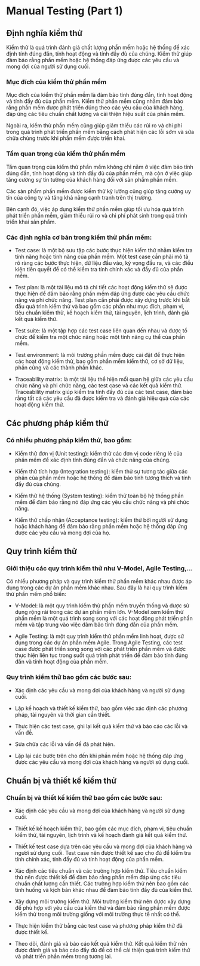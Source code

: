 # Manual Testing (Part 1)
## Định nghĩa kiểm thử
Kiểm thử là quá trình đánh giá chất lượng phần mềm hoặc hệ thống để xác định tính đúng đắn, tính hoạt động và tính đầy đủ của chúng. Kiểm thử giúp đảm bảo rằng phần mềm hoặc hệ thống đáp ứng được các yêu cầu và mong đợi của người sử dụng cuối.

### Mục đích của kiểm thử phần mềm

Mục đích của kiểm thử phần mềm là đảm bảo tính đúng đắn, tính hoạt động và tính đầy đủ của phần mềm. Kiểm thử phần mềm cũng nhằm đảm bảo rằng phần mềm được phát triển đúng theo các yêu cầu của khách hàng, đáp ứng các tiêu chuẩn chất lượng và cải thiện hiệu suất của phần mềm.

Ngoài ra, kiểm thử phần mềm cũng giúp giảm thiểu các rủi ro và chi phí trong quá trình phát triển phần mềm bằng cách phát hiện các lỗi sớm và sửa chữa chúng trước khi phần mềm được triển khai.

### Tầm quan trọng của kiểm thử phần mềm

Tầm quan trọng của kiểm thử phần mềm không chỉ nằm ở việc đảm bảo tính đúng đắn, tính hoạt động và tính đầy đủ của phần mềm, mà còn ở việc giúp tăng cường sự tin tưởng của khách hàng đối với sản phẩm phần mềm.

Các sản phẩm phần mềm được kiểm thử kỹ lưỡng cũng giúp tăng cường uy tín của công ty và tăng khả năng cạnh tranh trên thị trường.

Bên cạnh đó, việc áp dụng kiểm thử phần mềm giúp tối ưu hóa quá trình phát triển phần mềm, giảm thiểu rủi ro và chi phí phát sinh trong quá trình triển khai sản phẩm.

### Các định nghĩa cơ bản trong kiểm thử phần mềm:

- Test case: là một bộ sưu tập các bước thực hiện kiểm thử nhằm kiểm tra tính năng hoặc tính năng của phần mềm. Một test case cần phải mô tả rõ ràng các bước thực hiện, dữ liệu đầu vào, kỳ vọng đầu ra, và các điều kiện tiên quyết để có thể kiểm tra tính chính xác và đầy đủ của phần mềm.

- Test plan: là một tài liệu mô tả chi tiết các hoạt động kiểm thử sẽ được thực hiện để đảm bảo rằng phần mềm đáp ứng được các yêu cầu chức năng và phi chức năng. Test plan cần phải được xây dựng trước khi bắt đầu quá trình kiểm thử và bao gồm các phần như mục đích, phạm vi, tiêu chuẩn kiểm thử, kế hoạch kiểm thử, tài nguyên, lịch trình, đánh giá kết quả kiểm thử.

- Test suite: là một tập hợp các test case liên quan đến nhau và được tổ chức để kiểm tra một chức năng hoặc một tính năng cụ thể của phần mềm.

- Test environment: là môi trường phần mềm được cài đặt để thực hiện các hoạt động kiểm thử, bao gồm phần mềm kiểm thử, cơ sở dữ liệu, phần cứng và các thành phần khác.

- Traceability matrix: là một tài liệu thể hiện mối quan hệ giữa các yêu cầu chức năng và phi chức năng, các test case và các kết quả kiểm thử. Traceability matrix giúp kiểm tra tính đầy đủ của các test case, đảm bảo rằng tất cả các yêu cầu đã được kiểm tra và đánh giá hiệu quả của các hoạt động kiểm thử.

## Các phương pháp kiểm thử
### Có nhiều phương pháp kiểm thử, bao gồm:

- Kiểm thử đơn vị (Unit testing): kiểm thử các đơn vị code riêng lẻ của phần mềm để xác định tính đúng đắn và chức năng của chúng.

- Kiểm thử tích hợp (Integration testing): kiểm thử sự tương tác giữa các phần của phần mềm hoặc hệ thống để đảm bảo tính tương thích và tính đầy đủ của chúng.

- Kiểm thử hệ thống (System testing): kiểm thử toàn bộ hệ thống phần mềm để đảm bảo rằng nó đáp ứng các yêu cầu chức năng và phi chức năng.

- Kiểm thử chấp nhận (Acceptance testing): kiểm thử bởi người sử dụng hoặc khách hàng để đảm bảo rằng phần mềm hoặc hệ thống đáp ứng được các yêu cầu và mong đợi của họ.

## Quy trình kiểm thử
### Giới thiệu các quy trình kiểm thử như V-Model, Agile Testing,...
Có nhiều phương pháp và quy trình kiểm thử phần mềm khác nhau được áp dụng trong các dự án phần mềm khác nhau. Sau đây là hai quy trình kiểm thử phần mềm phổ biến:

- V-Model: là một quy trình kiểm thử phần mềm truyền thống và được sử dụng rộng rãi trong các dự án phần mềm lớn. V-Model xem kiểm thử phần mềm là một quá trình song song với các hoạt động phát triển phần mềm và tập trung vào việc đảm bảo tính đúng đắn của phần mềm.

- Agile Testing: là một quy trình kiểm thử phần mềm linh hoạt, được sử dụng trong các dự án phần mềm Agile. Trong Agile Testing, các test case được phát triển song song với các phát triển phần mềm và được thực hiện liên tục trong suốt quá trình phát triển để đảm bảo tính đúng đắn và tính hoạt động của phần mềm.


### Quy trình kiểm thử bao gồm các bước sau:

- Xác định các yêu cầu và mong đợi của khách hàng và người sử dụng cuối.

- Lập kế hoạch và thiết kế kiểm thử, bao gồm việc xác định các phương pháp, tài nguyên và thời gian cần thiết.

- Thực hiện các test case, ghi lại kết quả kiểm thử và báo cáo các lỗi và vấn đề.

- Sửa chữa các lỗi và vấn đề đã phát hiện.

- Lặp lại các bước trên cho đến khi phần mềm hoặc hệ thống đáp ứng được các yêu cầu và mong đợi của khách hàng và người sử dụng cuối.

## Chuẩn bị và thiết kế kiểm thử
### Chuẩn bị và thiết kế kiểm thử bao gồm các bước sau:
- Xác định các yêu cầu và mong đợi của khách hàng và người sử dụng cuối.

- Thiết kế kế hoạch kiểm thử, bao gồm các mục đích, phạm vi, tiêu chuẩn kiểm thử, tài nguyên, lịch trình và kế hoạch đánh giá kết quả kiểm thử.

- Thiết kế test case dựa trên các yêu cầu và mong đợi của khách hàng và người sử dụng cuối. Test case nên được thiết kế sao cho đủ để kiểm tra tính chính xác, tính đầy đủ và tính hoạt động của phần mềm.

- Xác định các tiêu chuẩn và các trường hợp kiểm thử. Tiêu chuẩn kiểm thử nên được thiết kế để đảm bảo rằng phần mềm đáp ứng các tiêu chuẩn chất lượng cần thiết. Các trường hợp kiểm thử nên bao gồm các tình huống và kịch bản khác nhau để đảm bảo tính đầy đủ của kiểm thử.

- Xây dựng môi trường kiểm thử. Môi trường kiểm thử nên được xây dựng để phù hợp với yêu cầu của kiểm thử và đảm bảo rằng phần mềm được kiểm thử trong môi trường giống với môi trường thực tế nhất có thể.

- Thực hiện kiểm thử bằng các test case và phương pháp kiểm thử đã được thiết kế.

- Theo dõi, đánh giá và báo cáo kết quả kiểm thử. Kết quả kiểm thử nên được đánh giá và báo cáo đầy đủ để có thể cải thiện quá trình kiểm thử và phát triển phần mềm trong tương lai.
